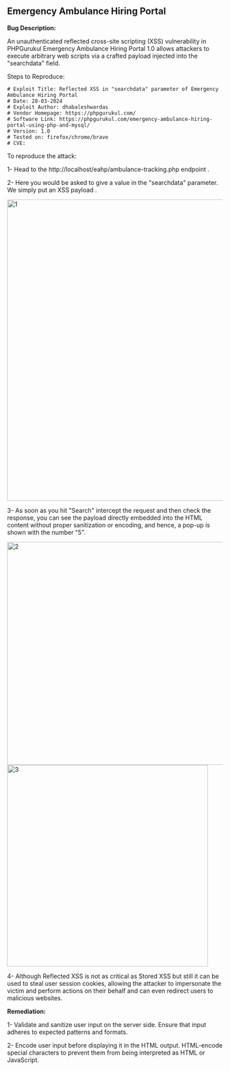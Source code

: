 ## Emergency Ambulance Hiring Portal 

**Bug Description:**

An unauthenticated reflected cross-site scripting (XSS) vulnerability in PHPGurukul Emergency Ambulance Hiring Portal 1.0 allows attackers to execute arbitrary web scripts via a crafted payload injected into the "searchdata" field.


Steps to Reproduce:

```
# Exploit Title: Reflected XSS in "searchdata" parameter of Emergency Ambulance Hiring Portal 
# Date: 28-03-2024
# Exploit Author: dhabaleshwardas
# Vendor Homepage: https://phpgurukul.com/
# Software Link: https://phpgurukul.com/emergency-ambulance-hiring-portal-using-php-and-mysql/
# Version: 1.0
# Tested on: firefox/chrome/brave
# CVE:
```


To reproduce the attack:

1- Head to the http://localhost/eahp/ambulance-tracking.php endpoint .



2- Here you would be asked to give a value in the "searchdata" parameter. We simply put an XSS payload <script>alert(5)</script>.

<img width="701" alt="1" src="https://github.com/dhabaleshwar/Open-Source-Vulnerabilities/assets/132373212/3c2e9f59-1ebd-4e1d-ac24-7247d622c8fb">



3- As soon as you hit "Search" intercept the request and then check the response, you can see the payload  directly embedded into the HTML content without proper sanitization or encoding, and hence, a pop-up is shown with the number "5".

<img width="519" alt="2" src="https://github.com/dhabaleshwar/Open-Source-Vulnerabilities/assets/132373212/25f853ad-fd9c-4f68-b3af-ff1c33ffae33">

<img width="469" alt="3" src="https://github.com/dhabaleshwar/Open-Source-Vulnerabilities/assets/132373212/5ebb89cc-9152-4b76-b38f-bf08e3f47153">



4- Although Reflected XSS is not as critical as Stored XSS but still it can be used to steal user session cookies, allowing the attacker to impersonate the victim and perform actions on their behalf and can even redirect users to malicious websites. 

**Remediation:** 

1- Validate and sanitize user input on the server side. Ensure that input adheres to expected patterns and formats.

2- Encode user input before displaying it in the HTML output. HTML-encode special characters to prevent them from being interpreted as HTML or JavaScript.
